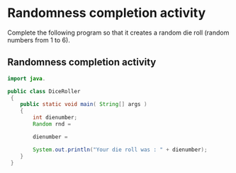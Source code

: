 # Randomness completion activity

Complete the following program so that it creates a random die roll \(random numbers from 1 to 6\).

## Randomness completion activity

```java
import java.

public class DiceRoller
 {
    public static void main( String[] args )
    {
        int dienumber;
        Random rnd =

        dienumber = 

        System.out.println("Your die roll was : " + dienumber);
    }
 }
```

